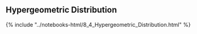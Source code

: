 Hypergeometric Distribution
------

{% include "../notebooks-html/8_4_Hypergeometric_Distribution.html" %}
